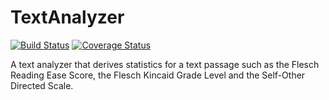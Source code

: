 # TextAnalyzer

[![Build Status](https://travis-ci.org/dnpage/TextAnalyzer.svg?branch=master)](https://travis-ci.org/dnpage/TextAnalyzer)
[![Coverage Status](https://coveralls.io/repos/github/dnpage/TextAnalyzer/badge.svg?branch=master)](https://coveralls.io/github/dnpage/TextAnalyzer?branch=master)

A text analyzer that derives statistics for a text passage such as the Flesch Reading Ease Score, the Flesch Kincaid Grade Level and the Self-Other Directed Scale.
